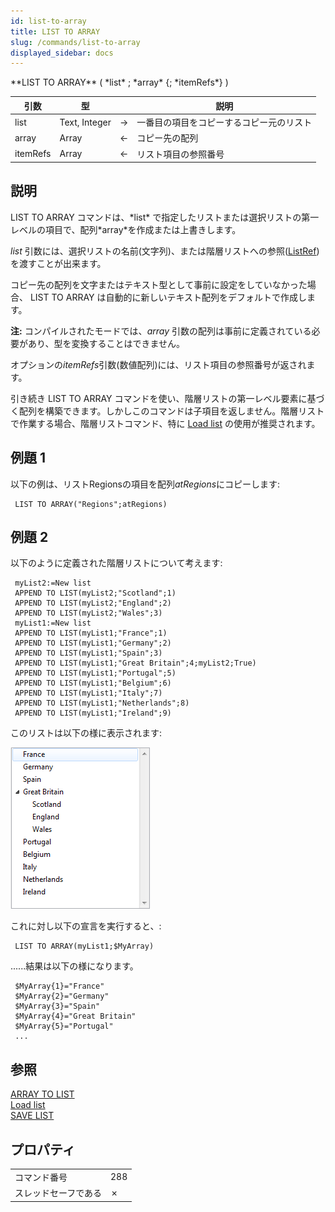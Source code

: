 ```yaml
---
id: list-to-array
title: LIST TO ARRAY
slug: /commands/list-to-array
displayed_sidebar: docs
---
```


<!--REF #_command_.LIST TO ARRAY.Syntax-->**LIST TO ARRAY** ( *list* ; *array* {; *itemRefs*} )<!-- END REF-->
<!--REF #_command_.LIST TO ARRAY.Params-->
| 引数 | 型 |  | 説明 |
| --- | --- | --- | --- |
| list | Text, Integer | &#8594;  | 一番目の項目をコピーするコピー元のリスト |
| array | Array | &#8592; | コピー先の配列 |
| itemRefs | Array | &#8592; | リスト項目の参照番号 |

<!-- END REF-->

## 説明 

<!--REF #_command_.LIST TO ARRAY.Summary-->LIST TO ARRAY コマンドは、*list* で指定したリストまたは選択リストの第一レベルの項目で、配列*array*を作成または上書きします。<!-- END REF-->

*list* 引数には、選択リストの名前(文字列)、または階層リストへの参照([ListRef](# "階層リストへの参照"))を渡すことが出来ます。

コピー先の配列を文字またはテキスト型として事前に設定をしていなかった場合、 LIST TO ARRAY は自動的に新しいテキスト配列をデフォルトで作成します。

**注:** コンパイルされたモードでは、*array* 引数の配列は事前に定義されている必要があり、型を変換することはできません。

オプションの*itemRefs*引数(数値配列)には、リスト項目の参照番号が返されます。

引き続き LIST TO ARRAY コマンドを使い、階層リストの第一レベル要素に基づく配列を構築できます。しかしこのコマンドは子項目を返しません。階層リストで作業する場合、階層リストコマンド、特に [Load list](load-list.md) の使用が推奨されます。

## 例題 1 

以下の例は、リストRegionsの項目を配列*atRegions*にコピーします:

```4d
 LIST TO ARRAY("Regions";atRegions)
```

## 例題 2 

以下のように定義された階層リストについて考えます:

```4d
 myList2:=New list
 APPEND TO LIST(myList2;"Scotland";1)
 APPEND TO LIST(myList2;"England";2)
 APPEND TO LIST(myList2;"Wales";3)
 myList1:=New list
 APPEND TO LIST(myList1;"France";1)
 APPEND TO LIST(myList1;"Germany";2)
 APPEND TO LIST(myList1;"Spain";3)
 APPEND TO LIST(myList1;"Great Britain";4;myList2;True)
 APPEND TO LIST(myList1;"Portugal";5)
 APPEND TO LIST(myList1;"Belgium";6)
 APPEND TO LIST(myList1;"Italy";7)
 APPEND TO LIST(myList1;"Netherlands";8)
 APPEND TO LIST(myList1;"Ireland";9)
```

このリストは以下の様に表示されます:

![](../assets/en/commands/pict1214045.en.png)

これに対し以下の宣言を実行すると、:

```4d
 LIST TO ARRAY(myList1;$MyArray)
```

......結果は以下の様になります。

```4d
 $MyArray{1}="France"
 $MyArray{2}="Germany"
 $MyArray{3}="Spain"
 $MyArray{4}="Great Britain"
 $MyArray{5}="Portugal"
 ...
```

## 参照 

[ARRAY TO LIST](array-to-list.md)  
[Load list](load-list.md)  
[SAVE LIST](save-list.md)  

## プロパティ

|  |  |
| --- | --- |
| コマンド番号 | 288 |
| スレッドセーフである | &cross; |



